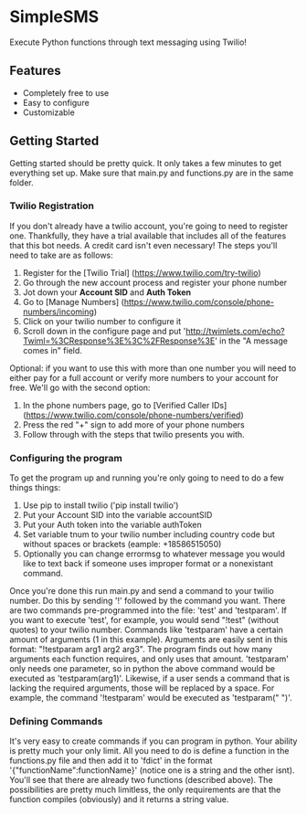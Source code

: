 # SimpleSMS
Execute Python functions through text messaging using Twilio!

## Features

* Completely free to use
* Easy to configure 
* Customizable

## Getting Started

Getting started should be pretty quick.  It only takes a few minutes to get everything set up.  Make sure that main.py and functions.py are in the same folder.

### Twilio Registration

If you don't already have a twilio account, you're going to need to register one.  Thankfully, they have a trial available that includes all of the features that this bot needs.  A credit card isn't even necessary!  The steps you'll need to take are as follows:

1. Register for the [Twilio Trial] (https://www.twilio.com/try-twilio)
2. Go through the new account process and register your phone number
3. Jot down your **Account SID** and **Auth Token**
4. Go to [Manage Numbers] (https://www.twilio.com/console/phone-numbers/incoming)
5. Click on your twilio number to configure it
6. Scroll down in the configure page and put 'http://twimlets.com/echo?Twiml=%3CResponse%3E%3C%2FResponse%3E' in the "A message comes in" field.

Optional: if you want to use this with more than one number you will need to either pay for a full account or verify more numbers to your account for free.  We'll go with the second option:

1. In the phone numbers page, go to [Verified Caller IDs] (https://www.twilio.com/console/phone-numbers/verified)
2. Press the red "+" sign to add more of your phone numbers
3. Follow through with the steps that twilio presents you with.

### Configuring the program

To get the program up and running you're only going to need to do a few things things:

1. Use pip to install twilio ('pip install twilio')
2. Put your Account SID into the variable accountSID
3. Put your Auth token into the variable authToken
4. Set variable tnum to your twilio number including country code but without spaces or brackets (eample: +18586515050)
5. Optionally you can change errormsg to whatever message you would like to text back if someone uses improper format or a nonexistant command.

Once you're done this run main.py and send a command to your twilio number.  Do this by sending '!' followed by the command you want.  There are two commands pre-programmed into the file: 'test' and 'testparam'.  If you want to execute 'test', for example, you would send "!test" (without quotes) to your twilio number.  Commands like 'testparam' have a certain amount of arguments (1 in this example).  Arguments are easily sent in this format: "!testparam arg1 arg2 arg3".  The program finds out how many arguments each function requires, and only uses that amount.  'testparam' only needs one parameter, so in python the above command would be executed as 'testparam(arg1)'.  Likewise, if a user sends a command that is lacking the required arguments, those will be replaced by a space.  For example, the command '!testparam' would be executed as 'testparam(" ")'.

### Defining Commands

It's very easy to create commands if you can program in python.  Your ability is pretty much your only limit.  All you need to do is define a function in the functions.py file and then add it to 'fdict' in the format '{"functionName":functionName}' (notice one is a string and the other isnt).  You'll see that there are already two functions (described above).  The possibilities are pretty much limitless, the only requirements are that the function compiles (obviously) and it returns a string value.

